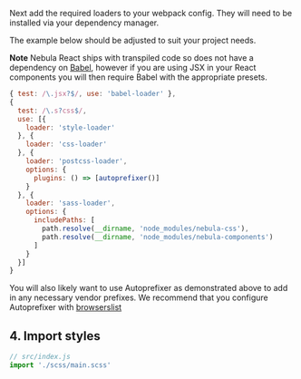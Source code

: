 Next add the required loaders to your webpack config.  They will need to be installed via your dependency manager.

The example below should be adjusted to suit your project needs.

**Note** Nebula React ships with transpiled code so does not have a dependency on [Babel](https://babeljs.io/), however if you are using JSX in your
React components you will then require Babel with the appropriate presets.

```javascript
{ test: /\.jsx?$/, use: 'babel-loader' },
{
  test: /\.s?css$/,
  use: [{
    loader: 'style-loader'
  }, {
    loader: 'css-loader'
  }, {
    loader: 'postcss-loader',
    options: {
      plugins: () => [autoprefixer()]
    }
  }, {
    loader: 'sass-loader',
    options: {
      includePaths: [
        path.resolve(__dirname, 'node_modules/nebula-css'),
        path.resolve(__dirname, 'node_modules/nebula-components')
      ]
    }
  }]
}
```
You will also likely want to use Autoprefixer as demonstrated above to add in any necessary vendor prefixes.
We recommend that you configure Autoprefixer with [browserslist](https://www.npmjs.com/package/browserslist)

<h2>4. Import styles</h2>

```javascript
// src/index.js
import './scss/main.scss'
```
